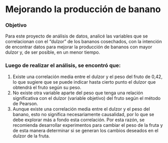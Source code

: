 # Mejorando la producción de banano

### Objetivo
Para este proyecto de análisis de datos, analicé las variables que se correlacionan con el “dulzor” de los bananos cosechados, con la intención de encontrar datos para mejorar la producción de bananos con mayor dulzor y, de ser posible, en un menor tiempo.

### Luego de realizar el análisis, se encontró que:

1. Existe una correlación media entre el dulzor y el peso del fruto de 0,42, lo que sugiere que se puede indicar hasta cierto punto el dulzor que obtendrá el fruto según su peso.
2. No existe otra variable aparte del peso que tenga una relación significativa con el dulzor (variable objetivo) del fruto según el método de Pearson.
3. Aunque existe una correlación media entre el dulzor y el peso del banano, esto no significa necesariamente causalidad, por lo que se debe explorar más a fondo esta correlación. Por esta razón, se recomienda desarrollar experimentos para cambiar el peso de la fruta y de esta manera determinar si se generan los cambios deseados en el dulzor de la fruta.
